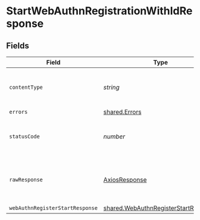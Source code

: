 # StartWebAuthnRegistrationWithIdResponse


## Fields

| Field                                                                                        | Type                                                                                         | Required                                                                                     | Description                                                                                  |
| -------------------------------------------------------------------------------------------- | -------------------------------------------------------------------------------------------- | -------------------------------------------------------------------------------------------- | -------------------------------------------------------------------------------------------- |
| `contentType`                                                                                | *string*                                                                                     | :heavy_check_mark:                                                                           | HTTP response content type for this operation                                                |
| `errors`                                                                                     | [shared.Errors](../../models/shared/errors.md)                                               | :heavy_minus_sign:                                                                           | Error                                                                                        |
| `statusCode`                                                                                 | *number*                                                                                     | :heavy_check_mark:                                                                           | HTTP response status code for this operation                                                 |
| `rawResponse`                                                                                | [AxiosResponse](https://axios-http.com/docs/res_schema)                                      | :heavy_minus_sign:                                                                           | Raw HTTP response; suitable for custom response parsing                                      |
| `webAuthnRegisterStartResponse`                                                              | [shared.WebAuthnRegisterStartResponse](../../models/shared/webauthnregisterstartresponse.md) | :heavy_minus_sign:                                                                           | Success                                                                                      |